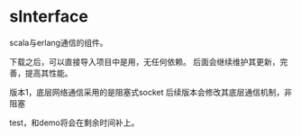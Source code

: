 sInterface
==========

scala与erlang通信的组件。

下载之后，可以直接导入项目中是用，无任何依赖。
后面会继续维护其更新，完善，提高其性能。

版本1，底层网络通信采用的是阻塞式socket
后续版本会修改其底层通信机制，非阻塞

test，和demo将会在剩余时间补上。
